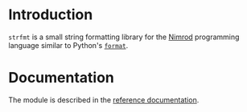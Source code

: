 Introduction
============

`strfmt` is a small string formatting library for the [Nimrod](http://nimrod-lang.org)
programming language similar to Python's
[`format`](https://docs.python.org/3.4/library/functions.html#format).

Documentation
=============

The module is described in the
[reference documentation](http://lyro.bitbucket.org/strfmt).

